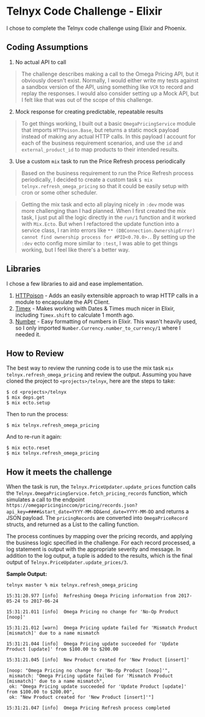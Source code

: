 # Telnyx Code Challenge - Elixir

I chose to complete the Telnyx code challenge using Elixir and Phoenix.

## Coding Assumptions

1. No actual API to call

> The challenge describes making a call to the Omega Pricing API, but it obviously doesn't exist. Normally, I would either write my tests against a sandbox version of the API, using something like `VCR` to record and replay the responses. I would also consider setting up a Mock API, but I felt like that was out of the scope of this challenge. 

2. Mock response for creating predictable, repeatable results

> To get things working, I built out a basic `OmegaPricingService` module that imports `HTTPoison.Base`, but returns a static mock payload instead of making any actual HTTP calls. In this payload I account for each of the business requirement scenarios, and use the `id` and `external_product_id` to map products to their intended results. 

3. Use a custom `mix` task to run the Price Refresh process periodically

> Based on the business requirement to run the Price Refresh process periodically, I decided to create a custom task `$ mix telnyx.refresh_omega_pricing` so that it could be easily setup with cron or some other scheduler.

> Getting the mix task and ecto all playing nicely in `:dev` mode was more challenging than I had planned. When I first created the mix task, I just put all the logic directly in the `run/1` function and it worked with `Mix.Ecto`. But when I refactored the update function into a service class, I ran into errors like `** (DBConnection.OwnershipError) cannot find ownership process for #PID<0.70.0>.`. By setting up the `:dev` ecto config more similar to `:test`, I was able to get things working, but I feel like there's a better way.

## Libraries

I chose a few libraries to aid and ease implementation.

1. [HTTPoison](https://github.com/edgurgel/httpoison) - Adds an easily extensible approach to wrap HTTP calls in a module to encapsulate the API Client.
1. [Timex](https://github.com/bitwalker/timex) - Makes working with Dates & Times much nicer in Elixir, including `Timex.shift` to calculate 1 month ago.
1. [Number](https://github.com/danielberkompas/number) - Easy formatting of numbers in Elixir. This wasn't heavily used, so I only imported `Number.Currency.number_to_currency/1` where I needed it.

## How to Review

The best way to review the running code is to use the mix task `mix telnyx.refresh_omega_pricing` and review the output. Assuming you have cloned the project to `<projects>/telnyx`, here are the steps to take:

```
$ cd <projects>/telnyx
$ mix deps.get
$ mix ecto.setup
```

Then to run the process:

```
$ mix telnyx.refresh_omega_pricing
```

And to re-run it again:

```
$ mix ecto.reset
$ mix telnyx.refresh_omega_pricing
```
## How it meets the challenge

When the task is run, the `Telnyx.PriceUpdater.update_prices` function calls the `Telnyx.OmegaPricingService.fetch_pricing_records` function, which simulates a call to the endpoint `https://omegapricinginccom/pricing/records.json?api_key=####&start_date=YYYY-MM-DD&end_date=YYYY-MM-DD` and returns a JSON payload. The `pricingRecords` are converted into `OmegaPriceRecord` structs, and returned as a List to the calling function.

The process continues by mapping over the pricing records, and applying the business logic specified in the challenge. For each record processed, a log statement is output with the appropriate severity and message. In addition to the log output, a tuple is added to the results, which is the final output of `Telnyx.PriceUpdater.update_prices/3`.

**Sample Output:**

```
telnyx master % mix telnyx.refresh_omega_pricing

15:31:20.977 [info]  Refreshing Omega Pricing information from 2017-05-24 to 2017-06-24

15:31:21.011 [info]  Omega Pricing no change for 'No-Op Product [noop]'

15:31:21.012 [warn]  Omega Pricing update failed for 'Mismatch Product [mismatch]' due to a name mismatch

15:31:21.044 [info]  Omega Pricing update succeeded for 'Update Product [update]' from $100.00 to $200.00

15:31:21.045 [info]  New Product created for 'New Product [insert]'

[noop: "Omega Pricing no change for 'No-Op Product [noop]'",
 mismatch: "Omega Pricing update failed for 'Mismatch Product [mismatch]' due to a name mismatch",
 ok: "Omega Pricing update succeeded for 'Update Product [update]' from $100.00 to $200.00",
 ok: "New Product created for 'New Product [insert]'"]

15:31:21.047 [info]  Omega Pricing Refresh process completed
```

